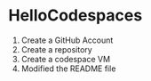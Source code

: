 # HelloCodespaces
1. Create a GitHub Account
2. Create a repository
3. Create a codespace VM
4. Modified the README file